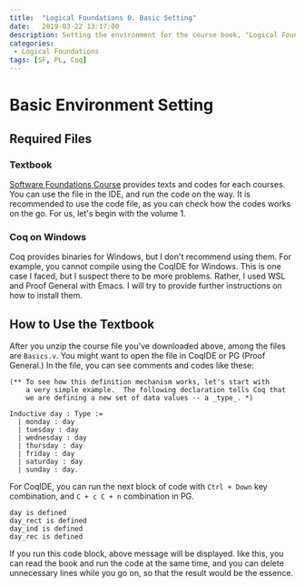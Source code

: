 ```yaml
---
title:  "Logical Foundations 0. Basic Setting"
date:   2019-03-22 13:17:00
description: Setting the environment for the course book, "Logical Foundations," distributed by Upenn.
categories: 
 - Logical Foundations
tags: [SF, PL, Coq]
---
```

# Basic Environment Setting

## Required Files

### Textbook
[Software Foundations Course](https://softwarefoundations.cis.upenn.edu/) provides texts and codes for each courses. You can use the file in the IDE, and run the code on the way. It is recommended to use the code file, as you can check how the codes works on the go. For us, let's begin with the volume 1.

### Coq on Windows
Coq provides binaries for Windows, but I don't recommend using them. For example, you cannot compile using the CoqIDE for Windows. This is one case I faced, but I suspect there to be more problems. Rather, I used WSL and Proof General with Emacs. I will try to provide further instructions on how to install them.

## How to Use the Textbook
After you unzip the course file you've downloaded above, among the files are `Basics.v`. You might want to open the file in CoqIDE or PG (Proof General.) In the file, you can see comments and codes like these:

```
(** To see how this definition mechanism works, let's start with
    a very simple example.  The following declaration tells Coq that
    we are defining a new set of data values -- a _type_. *)

Inductive day : Type :=
  | monday : day
  | tuesday : day
  | wednesday : day
  | thursday : day
  | friday : day
  | saturday : day
  | sunday : day.

```
For CoqIDE, you can run the next block of code with `Ctrl + Down` key combination, and `C + c C + n` combination in PG.

```
day is defined
day_rect is defined
day_ind is defined
day_rec is defined
```
If you run this code block, above message will be displayed. like this, you can read the book and run the code at the same time, and you can delete unnecessary lines while you go on, so that the result would be the essence.